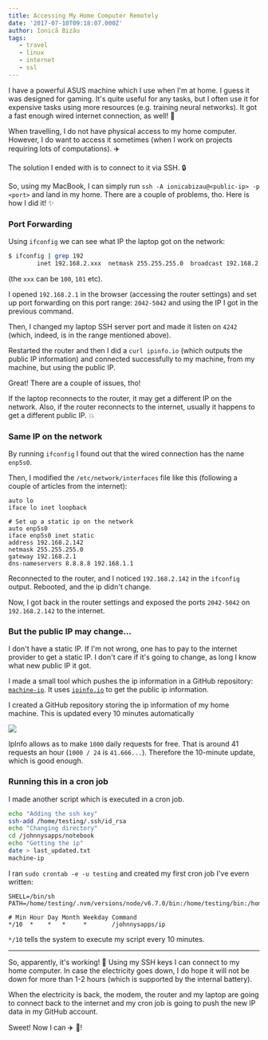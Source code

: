 ```yaml
---
title: Accessing My Home Computer Remotely
date: '2017-07-10T09:18:07.000Z'
author: Ionică Bizău
tags:
   - travel
   - linux
   - internet
   - ssl
---
```


I have a powerful ASUS machine which I use when I'm at home. I guess it was designed for gaming. It's quite useful for any tasks, but I often use it for expensive tasks using more resources (e.g. training neural networks). It got a fast enough wired internet connection, as well! :rocket:

When travelling, I do not have physical access to my home computer.  However, I do want to access it sometimes (when I work on projects requiring lots of computations). :airplane:

The solution I ended with is to connect to it via SSH. :lock:

So, using my MacBook, I can simply run `ssh -A ionicabizau@<public-ip> -p <port>` and land in my home. There are a couple of problems, tho. Here is how I did it! :sparkles:

### Port Forwarding
Using `ifconfig` we can see what IP the laptop got on the network:

```sh
$ ifconfig | grep 192
        inet 192.168.2.xxx  netmask 255.255.255.0  broadcast 192.168.2.255
```
(the `xxx` can be `100`, `101` etc).

I opened `192.168.2.1` in the browser (accessing the router settings) and set up port forwarding on this port range: `2042-5042` and using the IP I got in the previous command.

Then, I changed my laptop SSH server port and made it listen on `4242` (which, indeed, is in the range mentioned above).

Restarted the router and then I did a `curl ipinfo.io` (which outputs the public IP information) and connected successfully to my machine, from my machine, but using the public IP.

Great! There are a couple of issues, tho!

If the laptop reconnects to the router, it may get a different IP on the network. Also, if the router reconnects to the internet, usually it happens to get a different public IP. :boom:

### Same IP on the network
By running `ifconfig` I found out that the wired connection has the name `enp5s0`.

Then, I modified the `/etc/network/interfaces` file like this (following a couple of articles from the internet):

```
auto lo
iface lo inet loopback

# Set up a static ip on the network
auto enp5s0
iface enp5s0 inet static
address 192.168.2.142
netmask 255.255.255.0
gateway 192.168.2.1
dns-nameservers 8.8.8.8 192.168.1.1
```

Reconnected to the router, and I noticed `192.168.2.142` in the `ifconfig` output. Rebooted, and the ip didn't change.

Now, I got back in the router settings and exposed the ports `2042-5042` on `192.168.2.142` to the internet.

### But the public IP may change...

I don't have a static IP. If I'm not wrong, one has to pay to the internet provider to get a static IP. I don't care if it's going to change, as long I know what new public IP it got.

I made a small tool which pushes the ip information in a GitHub repository: [`machine-ip`](https://github.com/IonicaBizau/machine-ip). It uses [`ipinfo.io`](http://ipinfo.io/) to get the public ip information.

I created a GitHub repository storing the ip information of my home machine. This is updated every 10 minutes automatically 

![](https://i.imgur.com/1a6JWYl.png)

IpInfo allows as to make `1000` daily requests for free. That is around 41 requests an hour (`1000 / 24` is `41.666...`). Therefore the 10-minute update, which is good enough.

### Running this in a cron job

I made another script which is executed in a cron job.

```sh
echo "Adding the ssh key"
ssh-add /home/testing/.ssh/id_rsa
echo "Changing directory"
cd /johnnysapps/notebook
echo "Getting the ip"
date > last_updated.txt
machine-ip
```

I ran `sudo crontab -e -u testing` and created my first cron job I've evern written:

```
SHELL=/bin/sh
PATH=/home/testing/.nvm/versions/node/v6.7.0/bin:/home/testing/bin:/home/testing/.local/bin:/usr/local/sbin:/usr/local/bin:/usr/sbin:/usr/bin:/sbin:/bin:/usr/games:/usr/local/games:/snap/bin

# Min Hour Day Month Weekday Command
*/10  *    *   *     *       /johnnysapps/ip
```

`*/10` tells the system to execute my script every 10 minutes.

----

So, apparently, it's working! :tada: Using my SSH keys I can connect to my home computer. In case the electricity goes down, I do hope it will not be down for more than 1-2 hours (which is supported by the internal battery).

When the electricity is back, the modem, the router and my laptop are going to connect back to the internet and my cron job is going to push the new IP data in my GitHub account.

Sweet! Now I can :airplane: :rocket:!
